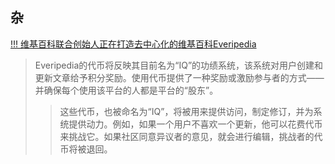 ## 杂

[!!! 维基百科联合创始人正在打造去中心化的维基百科Everipedia](https://allrecode.com/post/32065)
>Everipedia的代币将反映其目前名为“IQ”的功绩系统，该系统对用户创建和更新文章给予积分奖励。使用代币提供了一种奖励或激励参与者的方式——并确保每个使用该平台的人都是平台的“股东”。
>>这些代币，也被命名为“IQ”，将被用来提供访问，制定修订，并为系统提供动力。例如，如果一个用户不喜欢一个更新，他可以花费代币来挑战它。如果社区同意异议者的意见，就会进行编辑，挑战者的代币将被退回。
